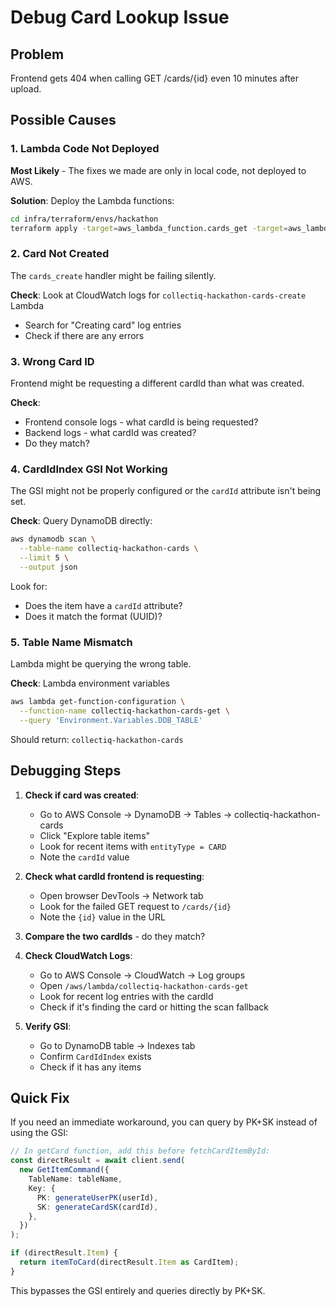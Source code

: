 # Debug Card Lookup Issue

## Problem

Frontend gets 404 when calling GET /cards/{id} even 10 minutes after upload.

## Possible Causes

### 1. Lambda Code Not Deployed

**Most Likely** - The fixes we made are only in local code, not deployed to AWS.

**Solution**: Deploy the Lambda functions:

```bash
cd infra/terraform/envs/hackathon
terraform apply -target=aws_lambda_function.cards_get -target=aws_lambda_function.aggregator -auto-approve
```

### 2. Card Not Created

The `cards_create` handler might be failing silently.

**Check**: Look at CloudWatch logs for `collectiq-hackathon-cards-create` Lambda

- Search for "Creating card" log entries
- Check if there are any errors

### 3. Wrong Card ID

Frontend might be requesting a different cardId than what was created.

**Check**:

- Frontend console logs - what cardId is being requested?
- Backend logs - what cardId was created?
- Do they match?

### 4. CardIdIndex GSI Not Working

The GSI might not be properly configured or the `cardId` attribute isn't being set.

**Check**: Query DynamoDB directly:

```bash
aws dynamodb scan \
  --table-name collectiq-hackathon-cards \
  --limit 5 \
  --output json
```

Look for:

- Does the item have a `cardId` attribute?
- Does it match the format (UUID)?

### 5. Table Name Mismatch

Lambda might be querying the wrong table.

**Check**: Lambda environment variables

```bash
aws lambda get-function-configuration \
  --function-name collectiq-hackathon-cards-get \
  --query 'Environment.Variables.DDB_TABLE'
```

Should return: `collectiq-hackathon-cards`

## Debugging Steps

1. **Check if card was created**:
   - Go to AWS Console → DynamoDB → Tables → collectiq-hackathon-cards
   - Click "Explore table items"
   - Look for recent items with `entityType = CARD`
   - Note the `cardId` value

2. **Check what cardId frontend is requesting**:
   - Open browser DevTools → Network tab
   - Look for the failed GET request to `/cards/{id}`
   - Note the `{id}` value in the URL

3. **Compare the two cardIds** - do they match?

4. **Check CloudWatch Logs**:
   - Go to AWS Console → CloudWatch → Log groups
   - Open `/aws/lambda/collectiq-hackathon-cards-get`
   - Look for recent log entries with the cardId
   - Check if it's finding the card or hitting the scan fallback

5. **Verify GSI**:
   - Go to DynamoDB table → Indexes tab
   - Confirm `CardIdIndex` exists
   - Check if it has any items

## Quick Fix

If you need an immediate workaround, you can query by PK+SK instead of using the GSI:

```typescript
// In getCard function, add this before fetchCardItemById:
const directResult = await client.send(
  new GetItemCommand({
    TableName: tableName,
    Key: {
      PK: generateUserPK(userId),
      SK: generateCardSK(cardId),
    },
  })
);

if (directResult.Item) {
  return itemToCard(directResult.Item as CardItem);
}
```

This bypasses the GSI entirely and queries directly by PK+SK.
